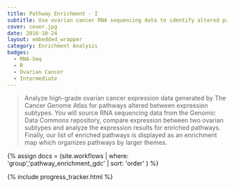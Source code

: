 ```yaml
---
title: Pathway Enrichment - I
subtitle: Use ovarian cancer RNA sequencing data to identify altered pathways with Gene Set Enrichment Analysis and visualize using an Enrichment Map.
cover: cover.jpg
date: 2016-10-24
layout: embedded_wrapper
category: Enrichment Analysis
badges:
  - RNA-Seq
  - R
  - Ovarian Cancer
  - Intermediate
---
```


> Analyze high-grade ovarian cancer expression data generated by The Cancer Genome Atlas for pathways altered between expression subtypes. You will source RNA sequencing data from the Genomic Data Commons repository, compare expression between two ovarian subtypes and analyze the expression results for enriched pathways. Finally, our list of enriched pathways is displayed as an enrichment map which organizes pathways by larger themes.

{% assign docs = (site.workflows | where: 'group','pathway_enrichment_gdc' | sort: 'order' ) %}

<div class="progress-tracker-wrapper">
  {% include progress_tracker.html %}
  <div id="progress-tracker-content"></div>
</div>
